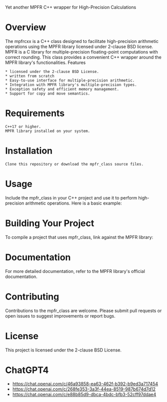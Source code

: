Yet another MPFR C++ wrapper for High-Precision Calculations
# Overview

The mpfrcxx is a C++ class designed to facilitate high-precision arithmetic operations using the MPFR library licensed under 2-clause BSD license. 
MPFR is a C library for multiple-precision floating-point computations with correct rounding. This class provides a convenient C++ wrapper around the MPFR library's functionalities.
Features
    
    * licensed under the 2-clause BSD License.
    * written from scratch
    * Easy-to-use interface for multiple-precision arithmetic.
    * Integration with MPFR library's multiple-precision types.
    * Exception safety and efficient memory management.
    * Support for copy and move semantics.

# Requirements

    C++17 or higher.
    MPFR library installed on your system.

# Installation

    Clone this repository or download the mpfr_class source files.

# Usage

Include the mpfr_class in your C++ project and use it to perform high-precision arithmetic operations. Here is a basic example:

# Building Your Project

To compile a project that uses mpfr_class, link against the MPFR library:

# Documentation

For more detailed documentation, refer to the MPFR library's official documentation.

# Contributing

Contributions to the mpfr_class are welcome. Please submit pull requests or open issues to suggest improvements or report bugs.

# License

This project is licensed under the 2-clause BSD License.


# ChatGPT4

* https://chat.openai.com/c/46a93858-ea63-462f-b392-b9ed3a717454
* https://chat.openai.com/c/268fe353-3a3f-44ea-8519-987b674d7d12
* https://chat.openai.com/c/e88b85d9-dbca-4bdc-bfb3-52cff97ddae4
